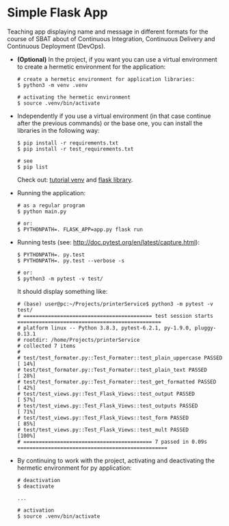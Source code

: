 # Simple Flask App

Teaching app displaying name and message in different formats for the course of SBAT about
of Continuous Integration, Continuous Delivery and Continuous Deployment (DevOps).

- <b>(Optional)</b> In the project, if you want you can use a virtual environment to create a hermetic environment for the application:

  ```
  # create a hermetic environment for application libraries:
  $ python3 -m venv .venv

  # activating the hermetic environment
  $ source .venv/bin/activate
  ```
  
- Independently if you use a virtual environment (in that case continue after the previous commands) or the base one, you can
  install the libraries in the following way:
  ```
  $ pip install -r requirements.txt
  $ pip install -r test_requirements.txt

  # see
  $ pip list
  ```

  Check out: [tutorial venv](https://docs.python.org/3/tutorial/venv.html) and [flask library](http://flask.pocoo.org).

- Running the application:

  ```
  # as a regular program
  $ python main.py

  # or:
  $ PYTHONPATH=. FLASK_APP=app.py flask run
  ```

- Running tests (see: http://doc.pytest.org/en/latest/capture.html):

  ```
  $ PYTHONPATH=. py.test
  $ PYTHONPATH=. py.test --verbose -s
  
  # or:
  $ python3 -m pytest -v test/
  ```
  
  It should display something like:
  ```
  # (base) user@pc:~/Projects/printerService$ python3 -m pytest -v test/
  # ========================================== test session starts ===============================================
  # platform linux -- Python 3.8.3, pytest-6.2.1, py-1.9.0, pluggy-0.13.1
  # rootdir: /home/Projects/printerService
  # collected 7 items
  #
  # test/test_formater.py::Test_Formater::test_plain_uppercase PASSED                                       [ 14%]
  # test/test_formater.py::Test_Formater::test_plain_text PASSED                                            [ 28%]
  # test/test_formater.py::Test_Formater::test_get_formatted PASSED                                         [ 42%]
  # test/test_views.py::Test_Flask_Views::test_output PASSED                                                [ 57%]
  # test/test_views.py::Test_Flask_Views::test_outputs PASSED                                               [ 71%]
  # test/test_views.py::Test_Flask_Views::test_form PASSED                                                  [ 85%]
  # test/test_views.py::Test_Flask_Views::test_mult PASSED                                                  [100%]
  # ========================================== 7 passed in 0.09s =================================================
  ```
- By continuing to work with the project, activating and deactivating the hermetic environment for py application:

  ```
  # deactivation
  $ deactivate
  ```

  ```
  ...

  # activation 
  $ source .venv/bin/activate
  ```
